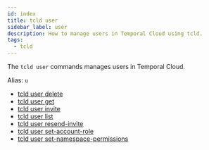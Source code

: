 ```yaml
---
id: index
title: tcld user
sidebar_label: user
description: How to manage users in Temporal Cloud using tcld.
tags:
  - tcld
---
```


The `tcld user` commands manages users in Temporal Cloud.

Alias: `u`

- [tcld user delete](/cloud/tcld/user/delete)
- [tcld user get](/cloud/tcld/user/get)
- [tcld user invite](/cloud/tcld/user/invite)
- [tcld user list](/cloud/tcld/user/list)
- [tcld user resend-invite](/cloud/tcld/user/resend-invite)
- [tcld user set-account-role](/cloud/tcld/user/set-account-role)
- [tcld user set-namespace-permissions](/cloud/tcld/user/set-namespace-permissions)
